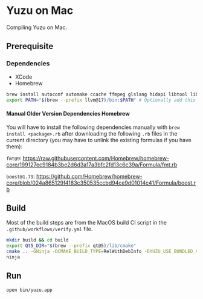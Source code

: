# Yuzu on Mac

Compiling Yuzu on Mac.

## Prerequisite

### Dependencies

- XCode
- Homebrew

```sh
brew install autoconf automake ccache ffmpeg glslang hidapi libtool libusb lz4 ninja nlohmann-json openssl pkg-config qt@5 sdl2 speexdsp zlib zlib zstd llvm@17
export PATH="$(brew --prefix llvm@17)/bin:$PATH" # Optionally add this to your .zshrc
```

#### Manual Older Version Dependencies Homebrew

You will have to install the following dependencies manually with `brew install <package>.rb` after downloading the following `.rb` files in the current directory (you may have to unlink the existing formulas if you have them):

`fmt@9`: https://raw.githubusercontent.com/Homebrew/homebrew-core/199127ec9184b3be2d6d3a17a3bfc2fd13c6c39a/Formula/fmt.rb

`boost@1.79`: https://github.com/Homebrew/homebrew-core/blob/024a865129f4183c350535ccbd94ce9d01014c41/Formula/boost.rb

## Build

Most of the build steps are from the MacOS build CI script in the `.github/workflows/verify.yml` file.

```sh
mkdir build && cd build
export Qt5_DIR="$(brew --prefix qt@5)/lib/cmake"
cmake .. -GNinja -DCMAKE_BUILD_TYPE=RelWithDebInfo -DYUZU_USE_BUNDLED_VCPKG=OFF -DYUZU_TESTS=OFF -DENABLE_WEB_SERVICE=OFF -DENABLE_LIBUSB=OFF
ninja
```

## Run

```sh
open bin/yuzu.app
```
